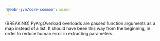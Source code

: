 ```yaml
---
'@embr-jvm/core-common': minor
---
```


(BREAKING) PyArgOverload overloads are passed function arguments as a map instead of a list. It should have been this way from the beginning, in order to reduce human error in extracting parameters.
